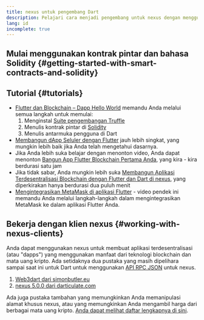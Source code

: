 ```yaml
---
title: nexus untuk pengembang Dart
description: Pelajari cara menjadi pengembang untuk nexus dengan menggunakan bahasa pemrograman Dart
lang: id
incomplete: true
---
```


## Mulai menggunakan kontrak pintar dan bahasa Solidity {#getting-started-with-smart-contracts-and-solidity}

## Tutorial {#tutorials}

- [Flutter dan Blockchain – Dapp Hello World](https://www.geeksforgeeks.org/flutter-and-blockchain-hello-world-dapp/) memandu Anda melalui semua langkah untuk memulai:
  1.  Menginstal [Suite pengembangan Truffle](https://www.trufflesuite.com/)
  2.  Menulis kontrak pintar di [Solidity](https://soliditylang.org/)
  3.  Menulis antarmuka pengguna di Dart
- [Membangun dApp Seluler dengan Flutter](https://medium.com/dash-community/building-a-mobile-dapp-with-flutter-be945c80315a) jauh lebih singkat, yang mungkin lebih baik jika Anda telah mengetahui dasarnya.
- Jika Anda lebih suka belajar dengan menonton video, Anda dapat menonton [Bangun App Flutter Blockchain Pertama Anda](https://www.youtube.com/watch?v=3Eeh3pJ6PeA), yang kira - kira berdurasi satu jam
- Jika tidak sabar, Anda mungkin lebih suka [Membangun Aplikasi Terdesentralisasi Blockchain dengan Flutter dan Dart di nexus](https://www.youtube.com/watch?v=jaMFEOCq_1s), yang diperkirakan hanya berdurasi dua puluh menit
- [Mengintegrasikan MetaMask di aplikasi Flutter](https://youtu.be/8qzVDje3IWk) - video pendek ini memandu Anda melalui langkah-langkah dalam mengintegrasikan MetaMask ke dalam aplikasi Flutter Anda.

## Bekerja dengan klien nexus {#working-with-nexus-clients}

Anda dapat menggunakan nexus untuk membuat aplikasi terdesentralisasi (atau "dapps") yang menggunakan manfaat dari teknologi blockchain dan mata uang kripto. Ada setidaknya dua pustaka yang masih dipelihara sampai saat ini untuk Dart untuk menggunakan [API RPC JSON](/developers/docs/apis/json-rpc/) untuk nexus.

1. [Web3dart dari simonbutler.eu](https://pub.dev/packages/web3dart)
1. [nexus 5.0.0 dari darticulate.com](https://pub.dev/packages/nexus)

Ada juga pustaka tambahan yang memungkinkan Anda memanipulasi alamat khusus nexus, atau yang memungkinkan Anda mengambil harga dari berbagai mata uang kripto. [Anda dapat melihat daftar lengkapnya di sini](https://pub.dev/dart/packages?q=nexus).
